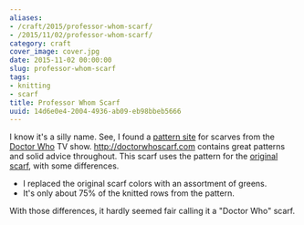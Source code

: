 ```yaml
---
aliases:
- /craft/2015/professor-whom-scarf/
- /2015/11/02/professor-whom-scarf/
category: craft
cover_image: cover.jpg
date: 2015-11-02 00:00:00
slug: professor-whom-scarf
tags:
- knitting
- scarf
title: Professor Whom Scarf
uuid: 14d6e0e4-2004-4936-ab09-eb98bbeb5666
---
```


[pattern site]: http://doctorwhoscarf.com
[Doctor Who]: https://en.wikipedia.org/wiki/Doctor_Who
[original scarf]: http://www.doctorwhoscarf.com/s12.html
I know it's a silly name. See, I found a [pattern site][] for scarves from the [Doctor Who][]
TV show. http://doctorwhoscarf.com contains great patterns and solid advice throughout. This
scarf uses the pattern for the [original scarf][], with some differences.
<!--more-->

* I replaced the original scarf colors with an assortment of greens.
* It's only about 75% of the knitted rows from the pattern.

With those differences, it hardly seemed fair calling it a "Doctor Who" scarf.